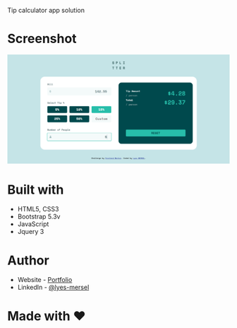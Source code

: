 Tip calculator app solution

# Screenshot
![](./images/screenshot.png)


# Built with
- HTML5, CSS3
- Bootstrap 5.3v
- JavaScript
- Jquery 3


# Author
- Website - [Portfolio](https://bill-payment-app.vercel.app/)
- LinkedIn - [@lyes-mersel](https://www.linkedin.com/in/faruqdigital/)

# Made with ❤️
